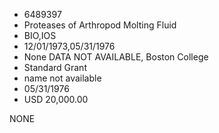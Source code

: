 * 6489397
* Proteases of Arthropod Molting Fluid
* BIO,IOS
* 12/01/1973,05/31/1976
* None   DATA NOT AVAILABLE, Boston College
* Standard Grant
*   name not available
* 05/31/1976
* USD 20,000.00

NONE